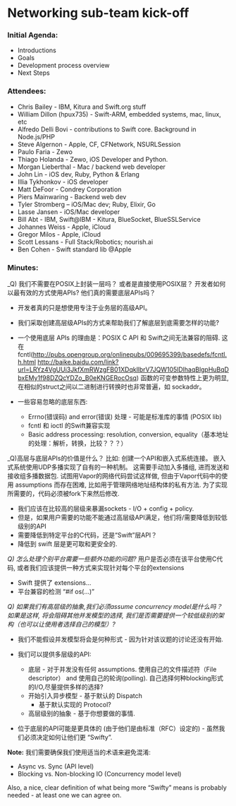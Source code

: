 # Networking sub-team kick-off

### Initial Agenda:
* Introductions
* Goals
* Development process overview
* Next Steps

### Attendees:
* Chris Bailey - IBM, Kitura and Swift.org stuff
* William Dillon (hpux735) - Swift-ARM, embedded systems, mac, linux, etc
* Alfredo Delli Bovi - contributions to Swift core. Background in Node.js/PHP
* Steve Algernon - Apple, CF, CFNetwork, NSURLSession
* Paulo Faria - Zewo
* Thiago Holanda - Zewo, iOS Developer and Python.
* Morgan Lieberthal - Mac / backend web developer
* John Lin - iOS dev, Ruby, Python & Erlang
* Illia Tykhonkov - iOS developer
* Matt DeFoor - Condrey Corporation
* Piers Mainwaring - Backend web dev
* Tyler Stromberg – iOS/Mac dev; Ruby, Elixir, Go
* Lasse Jansen - iOS/Mac developer
* Bill Abt - IBM,  Swift@IBM - Kitura, BlueSocket, BlueSSLService
* Johannes Weiss - Apple, iCloud
* Gregor Milos - Apple, iCloud
* Scott Lessans - Full Stack/Robotics; nourish.ai
* Ben Cohen - Swift standard lib @Apple

### Minutes:

_Q) 我们不需要在POSIX上封装一层吗？ 或者是直接使用POSIX层？ 开发者如何以最有效的方式使用APIs? 他们真的需要底层APIs吗？
* 开发者真的只是想使用专注于业务层的高级API。
* 我们采取创建高层级APIs的方式来帮助我们了解底层到底需要怎样的功能?
* 一个使用底层 APIs 的理由是：POSIX C API 和 Swift之间无法兼容的阻碍. 这在 fcntl(http://pubs.opengroup.org/onlinepubs/009695399/basedefs/fcntl.h.html http://baike.baidu.com/link?url=LRYz4VgUUi3JkfXmRWzgFB01XDqkllbrV7JQW105lDlhaqBlgpHuBqDbxEMy1f98DZQcYDZo_B0eKNGERocOsq) 函数的可变参数特性上更为明显, 在相似的struct之间以二进制进行转换时也非常普遍，如 sockaddr。

* 一些容易忽略的底层东西:
  * Errno(错误码) and error(错误) 处理 - 可能是标准库的事情 (POSIX lib)
  * fcntl 和 ioctl 的Swift兼容实现
  * Basic address processing: resolution, conversion, equality（基本地址的处理：解析，转换，比较？？？）


_Q)高层与底层APIs的价值是什么？ 
比如: 创建一个API和嵌入式系统连接。 嵌入式系统使用UDP多播实现了自有的一种机制。 这需要手动加入多播组, 进而发送和接收组多播数据包.
试图用Vapor的网络代码尝试这样做, 但由于Vapor代码中的使用 assumptions 而存在困难, 比如用于管理网络地址结构体的私有方法. 为了实现所需要的，代码必须被fork下来然后修改.


* 我们应该在比较高的层级来暴漏sockets - I/O + config + policy.
* 但是，如果用户需要的功能不能通过高层级API满足，他们将/需要降低到较低级别的API
* 需要降低到特定平台的C代码，还是“Swift”层API？
* 降低到 swift 层是更可取和更安全的.


_Q) 怎么处理个别平台需要一些额外功能的问题?_
用户是否必须在该平台使用C代码, 或者我们应该提供一种方式来实现针对每个平台的extensions
* Swift 提供了 extensions…
* 平台兼容的检测 “#if os(...)”


_Q) 如果我们有高层级的抽象,我们必须assume concurrency model是什么吗？
如果是这样, 将会阻碍其他并发模型的选择, 我们是否需要提供一个较低级别的架构（也可以让使用者选择自己的模型）?_
* 我们不能假设并发模型将会是何种形式 - 因为针对该议题的讨论还没有开始.

* 我们可以提供多层级的API:
  * 底层 - 对于并发没有任何 assumptions. 使用自己的文件描述符（File descriptor） and 使用自己的轮询(polling). 自己选择何种blocking形式的I/O,尽量提供多样的选择?
  * 开始引入异步模型 - 基于默认的 Dispatch
    - 基于默认实现的 Protocol?
  * 高层级别的抽象 - 基于你想要做的事情.

* 位于底层的API可能是更具体的 (由于他们是由标准（RFC）设定的) - 虽然我们必须决定如何让他们更 “Swifty”.


**Note:** 我们需要确保我们使用适当的术语来避免混淆:
* Async vs. Sync (API level)
* Blocking vs. Non-blocking IO (Concurrency model level)

Also, a nice, clear definition of what being more “Swifty” means is probably needed - at least one we can agree on.
